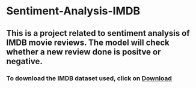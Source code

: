 # Sentiment-Analysis-IMDB
## This is a project related to sentiment analysis of IMDB movie reviews. The model will check whether a new review done is positve or negative.
### To download the IMDB dataset used, click on <a href="https://drive.google.com/uc?export=download&id=15vjddOWRuzwp-nALGgc7NAvkPyPYxxGd" download>Download</a>
